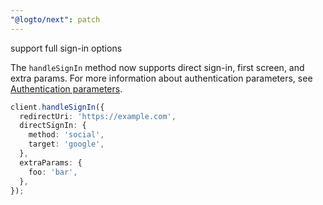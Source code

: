 ```yaml
---
"@logto/next": patch
---
```


support full sign-in options

The `handleSignIn` method now supports direct sign-in, first screen, and extra params. For more information about authentication parameters, see [Authentication parameters](https://docs.logto.io/docs/references/openid-connect/authentication-parameters/).

```ts
client.handleSignIn({
  redirectUri: 'https://example.com',
  directSignIn: {
    method: 'social',
    target: 'google',
  },
  extraParams: {
    foo: 'bar',
  },
});
```
